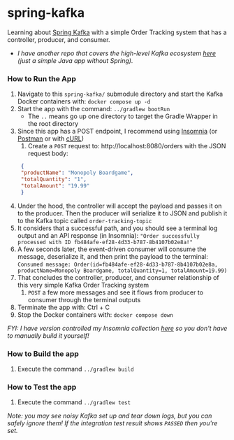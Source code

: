 # spring-kafka
Learning about [Spring Kafka](https://spring.io/projects/spring-kafka) with a simple Order Tracking system that has a
controller, producer, and consumer.
* _I have another repo that covers the high-level Kafka ecosystem [here](https://github.com/mai-thao/kafka-playground)
  (just a simple Java app without Spring)._

### How to Run the App
1) Navigate to this `spring-kafka/` submodule directory and start the Kafka Docker containers with: `docker compose up -d`
2) Start the app with the command: `../gradlew bootRun`
    * The `..` means go up one directory to target the Gradle Wrapper in the root directory
3) Since this app has a POST endpoint, I recommend using [Insomnia](https://insomnia.rest/features/api-testing) (or 
[Postman](https://www.postman.com/product/what-is-postman/) or with [cURL](https://stackoverflow.com/a/7173011))
    1) Create a `POST` request to: http://localhost:8080/orders with the JSON request body:
   ```json
    {
    "productName": "Monopoly Boardgame",
    "totalQuantity": "1",
    "totalAmount": "19.99"
    }
   ```
3) Under the hood, the controller will accept the payload and passes it on to the producer. Then the producer will serialize it to JSON and publish it to the Kafka topic called `order-tracking-topic`
4) It considers that a successful path, and you should see a terminal log output and an API response (in Insomnia): `"Order successfully processed with ID fb484afe-ef28-4d33-b787-8b4107b02e8a!"`
5) A few seconds later, the event-driven consumer will consume the message, deserialize it, and then print the payload to the terminal: `Consumed message: Order(id=fb484afe-ef28-4d33-b787-8b4107b02e8a, productName=Monopoly Boardgame, totalQuantity=1, totalAmount=19.99)` 
7) That concludes the controller, producer, and consumer relationship of this very simple Kafka Order Tracking system
   1) `POST` a few more messages and see it flows from producer to consumer through the terminal outputs
8) Terminate the app with: Ctrl + C
6) Stop the Docker containers with: `docker compose down`

_FYI: I have version controlled my Insomnia collection [here](https://github.com/mai-thao/insomnia-playground) so you don't have to manually build it yourself!_

### How to Build the app
1) Execute the command `../gradlew build`

### How to Test the app
1) Execute the command `../gradlew test`

_Note: you may see noisy Kafka set up and tear down logs, but you can safely ignore them! If the integration test result shows `PASSED` then you're set._
